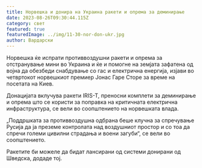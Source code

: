```yaml
---
title: Норвешка и донира на Украина ракети и опрема за деминирање
date: 2023-08-26T09:30:44.115Z
category: свет
featured: true
featuredImage: ../img/11-30-nor-don-ukr.jpg
author: Вардарски
---
```

Норвешка ќе испрати противвоздушни ракети и опрема за отстранување мини во Украина и ќе и помогне на земјата зафатена од војна да обезбеди снабдување со гас и електрична енергија, изјави во четвртокот норвешкиот премиер Јонас Гаре Сторе за време на посетата на Киев.

Донацијата вклучува ракети IRIS-T, преносни комплети за деминирање и опрема што се користи за поправка на критичната електрична инфраструктура, се вели во соопштението на норвешката влада.

„Поддршката за противвоздушна одбрана беше клучна за спречување Русија да ја преземе контролата над воздушниот простор и со тоа да спречи големи цивилни страдања и воени загуби“, се вели во соопштението.

Ракетите би можеле да бидат лансирани од системи донирани од Шведска, додаде тој.